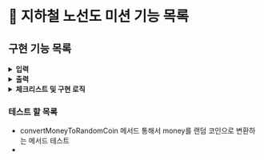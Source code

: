# :pushpin: 지하철 노선도 미션 기능 목록

## 구현 기능 목록
<details>
<summary><b>입력</b></summary>
<div markdown="1">

- [ ] 기능을 입력받는다.
```
## 원하는 기능을 선택하세요.
1
```

- [ ] 역 관리 기능을 입력받는다
1) - [ ] 등록할 역 이름을 입력 받는다
2) - [ ] 역 삭제 이름을 입력 받는다

- [ ] 노선관리
1) - [ ] 노선등록 시 등록할 노선 이름, 상행 종점역 이름, 하행 종점역 이름을 입력 받는다.
```
## 등록할 노선 이름을 입력하세요.
1호선

## 등록할 노선의 상행 종점역 이름을 입력하세요.
강남역

## 등록할 노선의 하행 종점역 이름을 입력하세요.
잠실역
```
2) - [ ] 노선 조회 시  노선 목록을 출력한다.
```
## 노선 목록
[INFO] 2호선
[INFO] 3호선
[INFO] 신분당선
[INFO] 1호선
```
3) - [ ] 삭제할 노선을 입력받는다.

- [ ] 구관관리 등록을 입력받는다.
```
## 노선을 입력하세요.
2호선

## 역이름을 입력하세요.
잠실역

## 순서를 입력하세요.
2

```

</div>
</details>

<details>
<summary><b>출력</b></summary>
<div markdown="1">

- [ ] 메인 화면 출력
```
## 메인 화면
1. 역 관리
2. 노선 관리
3. 구간 관리
4. 지하철 노선도 출력
Q. 종료  
```
- [ ] 역 관리 화면 출력
```
## 역 관리 화면
1. 역 등록
2. 역 삭제
3. 역 조회
B. 돌아가기
```
1) - [ ] 역 조회를 선택 했을 경우 역 목록을 출력한다.
- 
- [ ] 노선 관리화면 출력
1) - [ ] 노선 조회 시  노선 목록을 출력한다.
```
## 노선 목록
[INFO] 2호선
[INFO] 3호선
[INFO] 신분당선
[INFO] 1호선
```

</div>
</details>

<details> 
<summary><b>체크리스트 및 구현 로직</b></summary>
<div markdown="1">

- [ ] Station, Line 클래스의 기본 생성자 추가 불가
- [ ] 필드(인스턴스 변수)인 name의 접근 제어자 private을 변경할 수 없다.
- [ ] setter를 추가하지 않고 구현한다.

- [ ] StationRepository, LineRepository를 통해 Station과 Line의 상태를 저장할 수 있다.
- [ ] StationRepository, LineRepository 이 외 추가로 Repository를 만들 수 있다.
- [ ] 추가로 생성되는 객체에 대해서 XXXRepository 네이밍으로 저장 클래스를 추가할 수 있다.
- [ ] 객체들의 상태를 관리하기 위해서 XXXRepository 클래스를 활용해 저장 로직을 구현해야 한다.

</div>
</details>

### 테스트 할 목록
- convertMoneyToRandomCoin 메서드 통해서 money를 랜덤 코인으로 변환하는 메서드 테스트
- 